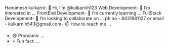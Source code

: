 Hanumesh kulkarni- 👋 Hi, I’m @kulkarnih123
Web Development- 👀 I’m interested in ...
FrontEnd Development- 🌱 I’m currently learning ...
FullStack Development- 💞️ I’m looking to collaborate on ...
ph no - 8431981127 or email - kulkarnih543@gmail.com- 📫 How to reach me ...
- 😄 Pronouns: ...
- ⚡ Fun fact: ...

<!---
kulkarnih123/kulkarnih123 is a ✨ special ✨ repository because its `README.md` (this file) appears on your GitHub profile.
You can click the Preview link to take a look at your changes.
--->
